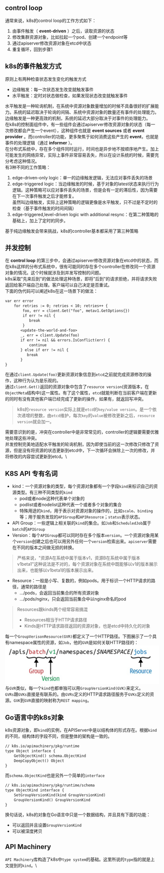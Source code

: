 ## control loop
通常来说，k8s的control loop的工作方式如下：
1. 由事件触发（ **event-driven** ）之后，读取资源的状态
2. 修改集群资源对象，比如拉起一个pod、创建一个endpoint等
3. 通过apiserver修改资源对象在etcd中状态
4. 重复循环，回到步骤1


## k8s的事件触发方式
原则上有两种检查状态发生变化的触发方式
- 边缘触发：每一次状态发生改变就触发事件
- 水平触发：定时对状态做检查，如果发现状态改变就触发事件

水平触发是一种轮询机制，在系统中资源对象数量增加的时候不具备很好的扩展能力。系统的延迟取决于轮询的间隔、系统中资源对象的数量还有事件的处理能力。\
边缘触发是一种更高效的机制，系统的延迟大部分取决于对事件的处理能力。\
在k8s的控制面组件中，有一些组件会通过apiserver修改资源对象的状态（每一次修改都会产生一个event），这种组件也就是 **event sources** 或者 **event provider** 。而controller的功能，更多聚焦于如何消费这些产生的 **event**，也就是事件的处理逻辑（通过 **informer** ）。\
在分布式系统中，存在多个组件同时运行，时间也是异步地不按顺序地产生。加上可能发生的网络异常，实际上事件非常容易丢失，所以在设计系统的时候，需要充分考虑这种情况。\
有3种不同的工作策略：
1. edge-driven-only logic：单一的边缘触发逻辑，无法应对事件丢失的场景
2. edge-triggered logic：当边缘触发的时候，基于对象的latest状态来执行行为逻辑。这种策略可以应对事件丢失的场景，但是会有一定的滞后性，因为需要在下一次事件触发之后才能修复。\
虽然叫边缘触发，实际上这种策略的逻辑更像是水平触发，只不过是不定时的检查（基于事件触发的时间间隔）
3. edge-triggered,level-driven logic with additional resync：在第二种策略的基础上，加上了定时的同步。

基于纯边缘触发会带来挑战，k8s的controller基本都采用了第三种策略

## 并发控制
在 **control loop** 的第三步中，会通过apiserver修改资源对象在etcd中的状态，而在k8s这样的分布式系统中，很有可能同时存在多个controller在修改同一个资源对象的情况。这个时候就涉及到并发写控制的问题。\
k8s采取"先来后到"的做法处理这种场景，即将"后到"的请求拒绝，并将请求失败返回给客户端自己处理。客户端可以自己决定是否重试。\
下面的伪代码可以阐述k8s在这一场景下的做法：
```golang
var err error
    for retries := 0; retries < 10; retries++ {
        foo, err = client.Get("foo", metav1.GetOptions{})
        if err != nil {
           break
        }
       <update-the-world-and-foo>
       _, err = client.Update(foo)
       if err != nil && errors.IsConflict(err) {
           continue
       } else if err != nil {
          break
       }
}
```
在通过```client.Update(foo)```更新资源对象信息到```etcd```之前就完成资源修改的操作，这种行为认为是乐观的。\
通过```client.Get()```返回的资源对象中包含了```resource version```(资源版本，在```ObjectMeta```结构中)这一属性。有了这个属性，```etcd```就能判断在当前客户端在更新的同时有没有其他客户端已经完成了更新的操作，如果有，就返回写冲突。

> k8s的```resource version```实际上就是```etcd```的```key/value version```。是一个依次递增的整数，由```etcd```维护，每次```key```的```value```被修改更新之后，```resource version```就会加一。

需要意识到的是，冲突在controller中是非常常见的，controller的逻辑要需要优雅地处理这些冲突。\
并发控制完美地适配水平触发的轮询机制，因为即使当前的这一次修改只修改了资源，但是没有将资源的状态更新到etcd中，下一次循环会抹除上一次的修改，并将修改的内容尝试更新到etcd。\

## K8S API 专有名词

- kind：一个资源对象的类型，每个资源对象都有一个字段```kind```来标识自己的资源类型。有三种不同类型的```kind```
    - pod或者node这种代表单个对象的
    - podlist或者nodelist这种代表一个或者多个对象的集合
    - 特殊用途的```kind```，用于表示对资源对象的操作的，比如```scale```、```binding```等；用于服务发现的```APIGroup```和```APIResource```；```status```表示状态。
- API Group：一些逻辑上相关联的```kind```的集合。如```Job```和```ScheduledJob```属于```batch```的```APIGroup```
- Version：每个```APIGroup```都可以同时存在多个版本```version```。一个资源对象用某个```version```创建之后也可以用另外任何一个```version```检索出来。```apiserver```需要在不同的版本之间做无损的转换。
> 严格来说，"资源A在系统中属于版本v1，资源B在系统中属于版本v1beta1"这种说法是不对的，每个资源对象在系统中既能够以v1的版本展示出来，也能够以v1beta1的版本展示出来。

- Resource：一般是小写、复数的，例如pods。用于标识一个HTTP请求的路径，通常的路径是
    - .../pods，会返回当前集合的所有资源对象
    - .../pods/nginx，只会返回当前集合中以nginx命名的pod
> Resources跟kinds两个经常容易搞混
> - Resources相当于HTTP请求路径
> - Kinds是HTTP请求路径返回的资源对象，也是etcd中持久化的对象

每一个```GroupVerisonResource(GVR)```都定义了一个HTTP路径。下图展示了一个具有namespace属性的资源，如```Job```，他的```GVR```是如何关联HTTP路径的：
![alt text](../pictures/GVR.png)
与```GVR```类似，每一个```kind```也都单独可以用```GroupVersionKind(GVK)```来定义。\
```GVRs```跟```GVKs```直接是有联系的。由```GVRs```定义的HTTP请求路径服务于```GVKs```定义的资源。```GVK```到```GVR```直接的映射称为```REST mapping```。

## Go语言中的k8s对象
k8s资源对象，即```kind```的实例，在APIServer中是以结构体的形式存在。根据```kind```的不同，结构体的字段不同，但是整体的架构是一致的。
```golang
// k8s.io/apimachinery/pkg/runtime
type Object interface {
    GetObjectKind() schema.ObjectKind
    DeepCopyObject() Object
}
```
而```schema.ObjectKind```也是另外一个简单的```interface```
```golang
// k8s.io/apimachinery/pkg/runtime/schema
type ObjectKind interface {
    SetGroupVersionKind(kind GroupVersionKind)
    GroupVersionKind() GroupVersionKind
}
```
换句话说，k8s的对象在Go语言中只是一个数据结构，并且具有下面的功能：
- 可以返回并且设置```GroupVersionKind```
- 可以被深度拷贝

## API Machinery
```API Machinery```库构造了k8s中```type system```的基础。这里所说的```type```指的就是上文提到的```kind```。\



